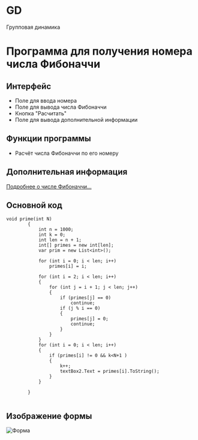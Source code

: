 # GD
Групповая динамика 
# Программа для получения номера числа Фибоначчи
## Интерфейс
+ Поле для ввода номера 
+ Поле для вывода числа Фибоначчи
+ Кнопка "Расчитать"
+ Поле для вывода дополнительной информации
## Функции программы
+ Расчёт числа Фибоначчи по его номеру
## Дополнительная информация
[Подробнее о числе Фибоначчи...](https://ru.wikipedia.org/wiki/Фибоначчи)
## Основной код
```
void prime(int N)
        {
            int n = 1000;
            int k = 0;
            int len = n + 1;
            int[] primes = new int[len];
            var prim = new List<int>();
            
            for (int i = 0; i < len; i++)
                primes[i] = i;

            for (int i = 2; i < len; i++)
            {
                for (int j = i + 1; j < len; j++)
                {
                    if (primes[j] == 0)
                        continue;
                    if (j % i == 0)
                    {
                        primes[j] = 0;
                        continue;
                    }
                }
            }
            for (int i = 0; i < len; i++)
            {
                if (primes[i] != 0 && k<N+1 )
                {
                    k++;
                    textBox2.Text = primes[i].ToString();
                }
            }

        }
        
```
## Изображение формы
![Форма](https://imgur.com/a/FSSNlQg)
